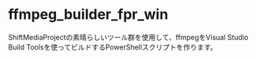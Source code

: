 # ffmpeg_builder_fpr_win
ShiftMediaProjectの素晴らしいツール群を使用して、ffmpegをVisual Studio Build Toolsを使ってビルドするPowerShellスクリプトを作ります。
